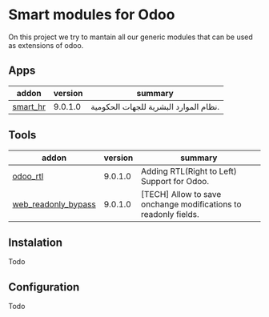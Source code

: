 Smart modules for Odoo
=======================

On this project we try to mantain all our generic modules that can be used as  extensions of odoo.


[//]: # (addons)
Apps
-----
addon | version | summary
--- | --- | ---
[smart_hr](smart_hr/) | 9.0.1.0  | نظام الموارد البشرية للجهات الحكومية.



Tools
------
addon | version | summary
--- | --- | ---
[odoo_rtl](odoo_rtl/) | 9.0.1.0  | Adding RTL(Right to Left) Support for Odoo.
[web_readonly_bypass](web_readonly_bypass/) | 9.0.1.0  | [TECH] Allow to save onchange modifications to readonly fields.


[//]: # (end addons)


Instalation
-------------

Todo

Configuration
--------------

Todo
